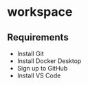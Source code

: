 # workspace

## Requirements

- Install Git
- Install Docker Desktop
- Sign up to GitHub
- Install VS Code